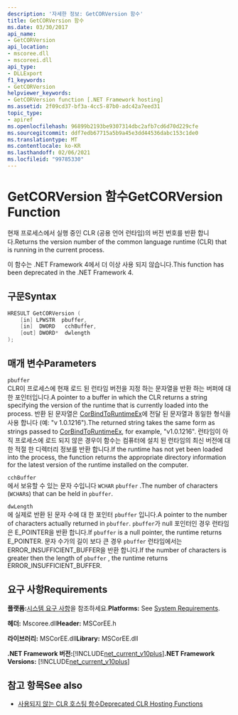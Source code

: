 ```yaml
---
description: '자세한 정보: GetCORVersion 함수'
title: GetCORVersion 함수
ms.date: 03/30/2017
api_name:
- GetCORVersion
api_location:
- mscoree.dll
- mscoreei.dll
api_type:
- DLLExport
f1_keywords:
- GetCORVersion
helpviewer_keywords:
- GetCORVersion function [.NET Framework hosting]
ms.assetid: 2f09cd37-bf3a-4cc5-87b0-adc42a7eed31
topic_type:
- apiref
ms.openlocfilehash: 96899b2193be9307314dbc2afb7cd6d70d229cfe
ms.sourcegitcommit: ddf7edb67715a5b9a45e3dd44536dabc153c1de0
ms.translationtype: MT
ms.contentlocale: ko-KR
ms.lasthandoff: 02/06/2021
ms.locfileid: "99785330"
---
```

# <a name="getcorversion-function"></a><span data-ttu-id="4eada-103">GetCORVersion 함수</span><span class="sxs-lookup"><span data-stu-id="4eada-103">GetCORVersion Function</span></span>

<span data-ttu-id="4eada-104">현재 프로세스에서 실행 중인 CLR (공용 언어 런타임)의 버전 번호를 반환 합니다.</span><span class="sxs-lookup"><span data-stu-id="4eada-104">Returns the version number of the common language runtime (CLR) that is running in the current process.</span></span>  
  
 <span data-ttu-id="4eada-105">이 함수는 .NET Framework 4에서 더 이상 사용 되지 않습니다.</span><span class="sxs-lookup"><span data-stu-id="4eada-105">This function has been deprecated in the .NET Framework 4.</span></span>  
  
## <a name="syntax"></a><span data-ttu-id="4eada-106">구문</span><span class="sxs-lookup"><span data-stu-id="4eada-106">Syntax</span></span>  
  
```cpp  
HRESULT GetCORVersion (  
    [in] LPWSTR  pbuffer,  
    [in]  DWORD   cchBuffer,
    [out] DWORD*  dwlength  
);
```  
  
## <a name="parameters"></a><span data-ttu-id="4eada-107">매개 변수</span><span class="sxs-lookup"><span data-stu-id="4eada-107">Parameters</span></span>  

 `pbuffer`  
 <span data-ttu-id="4eada-108">CLR이 프로세스에 현재 로드 된 런타임 버전을 지정 하는 문자열을 반환 하는 버퍼에 대 한 포인터입니다.</span><span class="sxs-lookup"><span data-stu-id="4eada-108">A pointer to a buffer in which the CLR returns a string specifying the version of the runtime that is currently loaded into the process.</span></span> <span data-ttu-id="4eada-109">반환 된 문자열은 [CorBindToRuntimeEx](corbindtoruntimeex-function.md)에 전달 된 문자열과 동일한 형식을 사용 합니다 (예: "v 1.0.1216").</span><span class="sxs-lookup"><span data-stu-id="4eada-109">The returned string takes the same form as strings passed to [CorBindToRuntimeEx](corbindtoruntimeex-function.md), for example, "v1.0.1216".</span></span> <span data-ttu-id="4eada-110">런타임이 아직 프로세스에 로드 되지 않은 경우이 함수는 컴퓨터에 설치 된 런타임의 최신 버전에 대 한 적절 한 디렉터리 정보를 반환 합니다.</span><span class="sxs-lookup"><span data-stu-id="4eada-110">If the runtime has not yet been loaded into the process, the function returns the appropriate directory information for the latest version of the runtime installed on the computer.</span></span>  
  
 `cchBuffer`  
 <span data-ttu-id="4eada-111">에서 보유할 수 있는 문자 수입니다 `WCHAR` `pbuffer` .</span><span class="sxs-lookup"><span data-stu-id="4eada-111">The number of characters (`WCHAR`s) that can be held in `pbuffer`.</span></span>  
  
 `dwLength`  
 <span data-ttu-id="4eada-112">에 실제로 반환 된 문자 수에 대 한 포인터 `pbuffer` 입니다.</span><span class="sxs-lookup"><span data-stu-id="4eada-112">A pointer to the number of characters actually returned in `pbuffer`.</span></span> <span data-ttu-id="4eada-113">`pbuffer`가 null 포인터인 경우 런타임은 E_POINTER을 반환 합니다.</span><span class="sxs-lookup"><span data-stu-id="4eada-113">If `pbuffer` is a null pointer, the runtime returns E_POINTER.</span></span> <span data-ttu-id="4eada-114">문자 수가의 길이 보다 큰 경우 `pbuffer` 런타임에서는 ERROR_INSUFFICIENT_BUFFER을 반환 합니다.</span><span class="sxs-lookup"><span data-stu-id="4eada-114">If the number of characters is greater then the length of `pbuffer` , the runtime returns ERROR_INSUFFICIENT_BUFFER.</span></span>  
  
## <a name="requirements"></a><span data-ttu-id="4eada-115">요구 사항</span><span class="sxs-lookup"><span data-stu-id="4eada-115">Requirements</span></span>  

 <span data-ttu-id="4eada-116">**플랫폼:**[시스템 요구 사항](../../get-started/system-requirements.md)을 참조하세요.</span><span class="sxs-lookup"><span data-stu-id="4eada-116">**Platforms:** See [System Requirements](../../get-started/system-requirements.md).</span></span>  
  
 <span data-ttu-id="4eada-117">**헤더:** Mscoree.dll</span><span class="sxs-lookup"><span data-stu-id="4eada-117">**Header:** MSCorEE.h</span></span>  
  
 <span data-ttu-id="4eada-118">**라이브러리:** MSCorEE.dll</span><span class="sxs-lookup"><span data-stu-id="4eada-118">**Library:** MSCorEE.dll</span></span>  
  
 <span data-ttu-id="4eada-119">**.NET Framework 버전:**[!INCLUDE[net_current_v10plus](../../../../includes/net-current-v10plus-md.md)]</span><span class="sxs-lookup"><span data-stu-id="4eada-119">**.NET Framework Versions:** [!INCLUDE[net_current_v10plus](../../../../includes/net-current-v10plus-md.md)]</span></span>  
  
## <a name="see-also"></a><span data-ttu-id="4eada-120">참고 항목</span><span class="sxs-lookup"><span data-stu-id="4eada-120">See also</span></span>

- [<span data-ttu-id="4eada-121">사용되지 않는 CLR 호스팅 함수</span><span class="sxs-lookup"><span data-stu-id="4eada-121">Deprecated CLR Hosting Functions</span></span>](deprecated-clr-hosting-functions.md)
